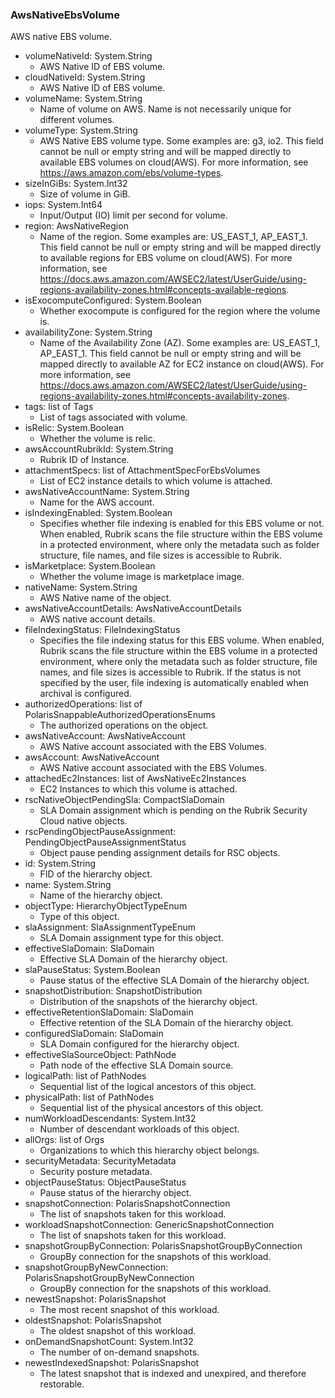 ### AwsNativeEbsVolume
AWS native EBS volume.

- volumeNativeId: System.String
  - AWS Native ID of EBS volume.
- cloudNativeId: System.String
  - AWS Native ID of EBS volume.
- volumeName: System.String
  - Name of volume on AWS. Name is not necessarily unique for different volumes.
- volumeType: System.String
  - AWS Native EBS volume type. Some examples are: g3, io2. This field cannot be null or empty string and will be mapped directly to available EBS volumes on cloud(AWS). For more information, see https://aws.amazon.com/ebs/volume-types.
- sizeInGiBs: System.Int32
  - Size of volume in GiB.
- iops: System.Int64
  - Input/Output (IO) limit per second for volume.
- region: AwsNativeRegion
  - Name of the region. Some examples are: US_EAST_1, AP_EAST_1. This field cannot be null or empty string and will be mapped directly to available regions for EBS volume on cloud(AWS). For more information, see https://docs.aws.amazon.com/AWSEC2/latest/UserGuide/using-regions-availability-zones.html#concepts-available-regions.
- isExocomputeConfigured: System.Boolean
  - Whether exocompute is configured for the region where the volume is.
- availabilityZone: System.String
  - Name of the Availability Zone (AZ). Some examples are: US_EAST_1, AP_EAST_1. This field cannot be null or empty string and will be mapped directly to available AZ for EC2 instance on cloud(AWS). For more information, see https://docs.aws.amazon.com/AWSEC2/latest/UserGuide/using-regions-availability-zones.html#concepts-availability-zones.
- tags: list of Tags
  - List of tags associated with volume.
- isRelic: System.Boolean
  - Whether the volume is relic.
- awsAccountRubrikId: System.String
  - Rubrik ID of Instance.
- attachmentSpecs: list of AttachmentSpecForEbsVolumes
  - List of EC2 instance details to which volume is attached.
- awsNativeAccountName: System.String
  - Name for the AWS account.
- isIndexingEnabled: System.Boolean
  - Specifies whether file indexing is enabled for this EBS volume or not. When enabled, Rubrik scans the file structure within the EBS volume in a protected environment, where only the metadata such as folder structure, file names, and file sizes is accessible to Rubrik. 
- isMarketplace: System.Boolean
  - Whether the volume image is marketplace image.
- nativeName: System.String
  - AWS Native name of the object.
- awsNativeAccountDetails: AwsNativeAccountDetails
  - AWS native account details.
- fileIndexingStatus: FileIndexingStatus
  - Specifies the file indexing status for this EBS volume. When enabled, Rubrik scans the file structure within the EBS volume in a protected environment, where only the metadata such as folder structure, file names, and file sizes is accessible to Rubrik. If the status is not specified by the user, file indexing is automatically enabled when archival is configured.
- authorizedOperations: list of PolarisSnappableAuthorizedOperationsEnums
  - The authorized operations on the object.
- awsNativeAccount: AwsNativeAccount
  - AWS Native account associated with the EBS Volumes.
- awsAccount: AwsNativeAccount
  - AWS Native account associated with the EBS Volumes.
- attachedEc2Instances: list of AwsNativeEc2Instances
  - EC2 Instances to which this volume is attached.
- rscNativeObjectPendingSla: CompactSlaDomain
  - SLA Domain assignment which is pending on the Rubrik Security Cloud native objects.
- rscPendingObjectPauseAssignment: PendingObjectPauseAssignmentStatus
  - Object pause pending assignment details for RSC objects.
- id: System.String
  - FID of the hierarchy object.
- name: System.String
  - Name of the hierarchy object.
- objectType: HierarchyObjectTypeEnum
  - Type of this object.
- slaAssignment: SlaAssignmentTypeEnum
  - SLA Domain assignment type for this object.
- effectiveSlaDomain: SlaDomain
  - Effective SLA Domain of the hierarchy object.
- slaPauseStatus: System.Boolean
  - Pause status of the effective SLA Domain of the hierarchy object.
- snapshotDistribution: SnapshotDistribution
  - Distribution of the snapshots of the hierarchy object.
- effectiveRetentionSlaDomain: SlaDomain
  - Effective retention of the SLA Domain of the hierarchy object.
- configuredSlaDomain: SlaDomain
  - SLA Domain configured for the hierarchy object.
- effectiveSlaSourceObject: PathNode
  - Path node of the effective SLA Domain source.
- logicalPath: list of PathNodes
  - Sequential list of the logical ancestors of this object.
- physicalPath: list of PathNodes
  - Sequential list of the physical ancestors of this object.
- numWorkloadDescendants: System.Int32
  - Number of descendant workloads of this object.
- allOrgs: list of Orgs
  - Organizations to which this hierarchy object belongs.
- securityMetadata: SecurityMetadata
  - Security posture metadata.
- objectPauseStatus: ObjectPauseStatus
  - Pause status of the hierarchy object.
- snapshotConnection: PolarisSnapshotConnection
  - The list of snapshots taken for this workload.
- workloadSnapshotConnection: GenericSnapshotConnection
  - The list of snapshots taken for this workload.
- snapshotGroupByConnection: PolarisSnapshotGroupByConnection
  - GroupBy connection for the snapshots of this workload.
- snapshotGroupByNewConnection: PolarisSnapshotGroupByNewConnection
  - GroupBy connection for the snapshots of this workload.
- newestSnapshot: PolarisSnapshot
  - The most recent snapshot of this workload.
- oldestSnapshot: PolarisSnapshot
  - The oldest snapshot of this workload.
- onDemandSnapshotCount: System.Int32
  - The number of on-demand snapshots.
- newestIndexedSnapshot: PolarisSnapshot
  - The latest snapshot that is indexed and unexpired, and therefore restorable.
